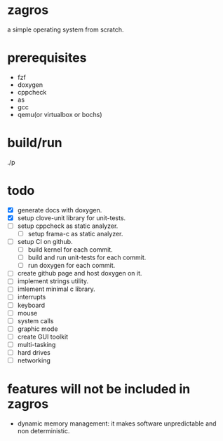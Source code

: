 # zagros
a simple operating system from scratch.

# prerequisites
- fzf
- doxygen
- cppcheck
- as
- gcc
- qemu(or virtualbox or bochs)

# build/run
./p

# todo
- [x] generate docs with doxygen.
- [x] setup clove-unit library for unit-tests.
- [ ] setup cppcheck as static analyzer.
  - [ ] setup frama-c as static analyzer.
- [ ] setup CI on github.
  - [ ] build kernel for each commit.
  - [ ] build and run unit-tests for each commit.
  - [ ] run doxygen for each commit.
- [ ] create github page and host doxygen on it.
- [ ] implement strings utility.
- [ ] imlement minimal c library.
- [ ] interrupts
- [ ] keyboard
- [ ] mouse
- [ ] system calls
- [ ] graphic mode
- [ ] create GUI toolkit
- [ ] multi-tasking
- [ ] hard drives
- [ ] networking

# features will not be included in zagros
- dynamic memory management:
  it makes software unpredictable and non deterministic.
